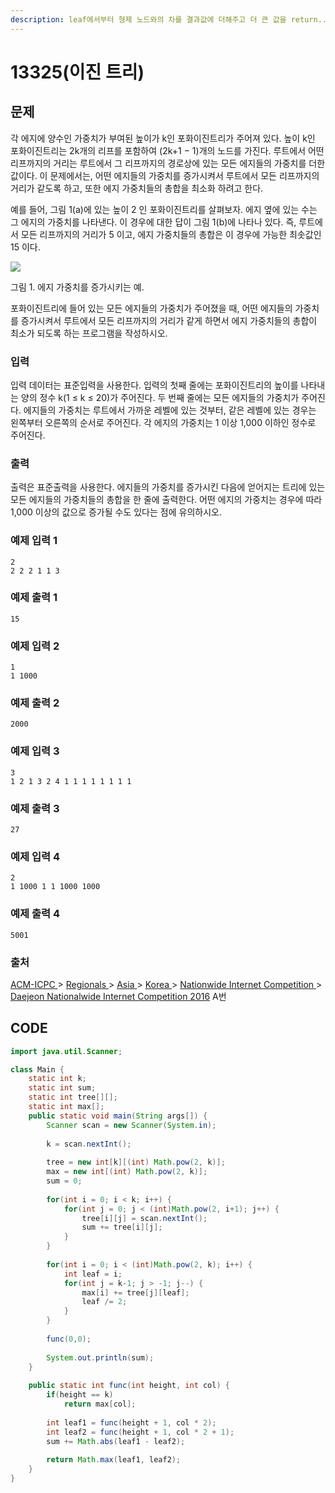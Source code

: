 ```yaml
---
description: leaf에서부터 형제 노드와의 차를 결과값에 더해주고 더 큰 값을 return..반복..(recursion)
---
```


# 13325\(이진 트리\)

## 문제

각 에지에 양수인 가중치가 부여된 높이가 k인 포화이진트리가 주어져 있다. 높이 k인 포화이진트리는 2k개의 리프를 포함하여 \(2k+1 − 1\)개의 노드를 가진다. 루트에서 어떤 리프까지의 거리는 루트에서 그 리프까지의 경로상에 있는 모든 에지들의 가중치를 더한 값이다. 이 문제에서는, 어떤 에지들의 가중치를 증가시켜서 루트에서 모든 리프까지의 거리가 같도록 하고, 또한 에지 가중치들의 총합을 최소화 하려고 한다.

예를 들어, 그림 1\(a\)에 있는 높이 2 인 포화이진트리를 살펴보자. 에지 옆에 있는 수는 그 에지의 가중치를 나타낸다. 이 경우에 대한 답이 그림 1\(b\)에 나타나 있다. 즉, 루트에서 모든 리프까지의 거리가 5 이고, 에지 가중치들의 총합은 이 경우에 가능한 최솟값인 15 이다. 

![](https://onlinejudgeimages.s3-ap-northeast-1.amazonaws.com/problem/13325/1.png)

그림 1. 에지 가중치를 증가시키는 예.

포화이진트리에 들어 있는 모든 에지들의 가중치가 주어졌을 때, 어떤 에지들의 가중치를 증가시켜서 루트에서 모든 리프까지의 거리가 같게 하면서 에지 가중치들의 총합이 최소가 되도록 하는 프로그램을 작성하시오.

### 입력

입력 데이터는 표준입력을 사용한다. 입력의 첫째 줄에는 포화이진트리의 높이를 나타내는 양의 정수 k\(1 ≤ k ≤ 20\)가 주어진다. 두 번째 줄에는 모든 에지들의 가중치가 주어진다. 에지들의 가중치는 루트에서 가까운 레벨에 있는 것부터, 같은 레벨에 있는 경우는 왼쪽부터 오른쪽의 순서로 주어진다. 각 에지의 가중치는 1 이상 1,000 이하인 정수로 주어진다.

### 출력

출력은 표준출력을 사용한다. 에지들의 가중치를 증가시킨 다음에 얻어지는 트리에 있는 모든 에지들의 가중치들의 총합을 한 줄에 출력한다. 어떤 에지의 가중치는 경우에 따라 1,000 이상의 값으로 증가될 수도 있다는 점에 유의하시오.

### 예제 입력 1

```text
2
2 2 2 1 1 3
```

### 예제 출력 1

```text
15
```

### 예제 입력 2

```text
1
1 1000
```

### 예제 출력 2

```text
2000
```

### 예제 입력 3

```text
3
1 2 1 3 2 4 1 1 1 1 1 1 1 1
```

### 예제 출력 3

```text
27
```

### 예제 입력 4

```text
2
1 1000 1 1 1000 1000
```

### 예제 출력 4

```text
5001
```

### 출처

[ACM-ICPC ](https://www.acmicpc.net/category/1)&gt; [Regionals ](https://www.acmicpc.net/category/7)&gt; [Asia ](https://www.acmicpc.net/category/42)&gt; [Korea ](https://www.acmicpc.net/category/211)&gt; [Nationwide Internet Competition ](https://www.acmicpc.net/category/256)&gt; [Daejeon Nationalwide Internet Competition 2016](https://www.acmicpc.net/category/detail/1528) A번

## CODE

```java
import java.util.Scanner;

class Main {
	static int k;
	static int sum;
	static int tree[][];
	static int max[];
	public static void main(String args[]) {
		Scanner scan = new Scanner(System.in);
		
		k = scan.nextInt();
		
		tree = new int[k][(int) Math.pow(2, k)];
		max = new int[(int) Math.pow(2, k)];
		sum = 0;
		
		for(int i = 0; i < k; i++) {
			for(int j = 0; j < (int)Math.pow(2, i+1); j++) {
				tree[i][j] = scan.nextInt();
				sum += tree[i][j];
			}
		}
		
		for(int i = 0; i < (int)Math.pow(2, k); i++) {
			int leaf = i;
			for(int j = k-1; j > -1; j--) {
				max[i] += tree[j][leaf];
				leaf /= 2;
			}
		}
		
		func(0,0);
		
		System.out.println(sum);
	}
	
	public static int func(int height, int col) {
		if(height == k)
			return max[col];
		
		int leaf1 = func(height + 1, col * 2);
		int leaf2 = func(height + 1, col * 2 + 1);
		sum += Math.abs(leaf1 - leaf2);
		
		return Math.max(leaf1, leaf2);
	}
}

```

